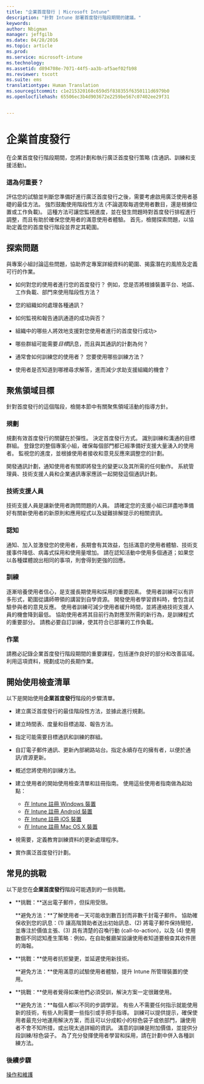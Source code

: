 ```yaml
---
title: "企業首度發行 | Microsoft Intune"
description: "針對 Intune 部署首度發行階段期間的建議。"
keywords: 
author: Nbigman
manager: jeffgilb
ms.date: 04/28/2016
ms.topic: article
ms.prod: 
ms.service: microsoft-intune
ms.technology: 
ms.assetid: d894708e-7071-44f5-aa3b-af5aef02fb98
ms.reviewer: tscott
ms.suite: ems
translationtype: Human Translation
ms.sourcegitcommit: c1e215320168c659d5f838355f6350111d6979b0
ms.openlocfilehash: 65506ec3b4d903672e2259be567c07402ee29f31


---
```


# 企業首度發行
在企業首度發行階段期間，您將計劃和執行廣泛首度發行策略 (含通訊、訓練和支援活動)。

### 這為何重要？
評估您的試驗並判斷您準備好進行廣泛首度發行之後，需要考慮啟用廣泛使用者基礎的最佳方法。 強烈鼓勵使用階段性方法 (不論選取每週使用者數目，還是根據位置或工作負載)。 這種方法可讓您監視進度，並在發生問題時對首度發行排程進行調整，而且有助於確保您使用者的滿意使用者體驗。
首先，檢閱探索問題，以協助定義您的首度發行階段並界定其範圍。

## 探索問題
與專案小組討論這些問題，協助界定專案詳細資料的範圍、揭露潛在的風險及定義可行的作業。

-   如何對您的使用者進行您的首度發行？ 例如，您是否將根據裝置平台、地區、工作負載、部門來使用階段性方法？

-   您的組織如何處理各種通訊？

-   如何監視和報告通訊通道的成功與否？

-   組織中的哪些人將效地支援對您使用者進行的首度發行成功>

-   哪些群組可能需要*目標*訊息，而且與其通訊的計劃為何？

-   通常會如何訓練您的使用者？ 您要使用哪些訓練方法？

-   使用者是否知道到哪裡尋求解答，進而減少求助支援組織的機會？

## 聚焦領域目標
針對首度發行的這個階段，檢閱本節中有關聚焦領域活動的指導方針。

### 規劃
規劃有效首度發行的關鍵在於彈性。 決定首度發行方式。 識別訓練和溝通的目標群組。 登錄您的整個專案小組，確保每個部門都已經準備好支援大量湧入的使用者。
監視您的進度，並根據使用者接收和意見反應來調整您的計劃。

開發通訊計劃，通知使用者有關即將發生的變更以及其所需的任何動作。 系統管理員、技術支援人員和企業通訊專家應該一起開發這個通訊計劃。

### 技術支援人員
技術支援人員是讓新使用者詢問問題的人員。 請確定您的支援小組已詳盡地準備好有關新使用者的新原則和應用程式以及疑難排解提示的相關資訊。

### 認知
通知、加入並激發您的使用者，長期會有其效益，包括滿意的使用者體驗、技術支援事件降低、病毒式採用和使用量增加。 請在認知活動中使用多個通道；如果您以各種媒體說出相同的事項，則會得到更強的回應。

### 訓練
逐漸培養使用者信心，是支援長期使用和採用的重要因素。 使用者訓練可以有許多形式，範圍從講師帶領的講習到自學資源。 開發使用者學習資料時，會包含試驗參與者的意見反應。 使用者訓練可減少使用者緩升時間，並將連絡技術支援人員的機會降到最低。 協助使用者將其目前行為對應至所需的新行為，是訓練程式的重要部分。 請務必要自訂訓練，使其符合已部署的工作負載。

### 作業
請務必記錄企業首度發行階段期間的重要課程，包括運作良好的部分和改善區域。 利用這項資料，規劃成功的長期作業。

## 開始使用檢查清單
以下是開始使用**企業首度發行**階段的步驟清單。

-   建立廣泛首度發行的最佳階段性方法，並據此進行規劃。

-   建立時間表、度量和目標追蹤、報告方法。

-   指定可能需要目標通訊和訓練的群組。

-   自訂電子郵件通訊、更新內部網路站台。指定永續存在的擁有者，以便於通訊/資源更新。

-   概述您將使用的訓練方法。

-   建立使用者的開始使用檢查清單和註冊指南。
    使用這些使用者指南做為起始點：
    -  [在 Intune 註冊 Windows 裝置](/intune/enduser/enroll-your-device-in-intune-windows)
    -  [在 Intune 註冊 Android 裝置](/intune/enduser/enroll-your-device-in-intune-android)
    -  [在 Intune 註冊 iOS 裝置](/intune/enduser/enroll-your-device-in-intune-ios)
    -  [在 Intune 註冊 Mac OS X 裝置](/intune/enduser/enroll-your-device-in-intune-mac-os-x)

-   視需要，定義教育訓練資料的更新處理程序。

-   實作廣泛首度發行計劃。

## 常見的挑戰
以下是您在**企業首度發行**階段可能遇到的一些挑戰。

-   **挑戰：**送出電子郵件，但採用受限。

    **避免方法：**了解使用者一天可能收到數百封而非數千封電子郵件。 協助確保收到您的訊息：(1) 讓高階贊助者送出初始訊息、(2) 將電子郵件保持簡短，並專注於價值主張、(3) 具有清楚的召喚行動 (call-to-action)，以及 (4) 使用數個不同認知產生策略︰例如，在自助餐廳架設讓使用者知道要檢查其收件匣的海報。

-   **挑戰：**使用者抗拒變更，並延遲使用新技術。

    **避免方法：**使用滿意的試驗使用者體驗，提升 Intune 所管理裝置的使用。

-   **挑戰︰**使用者覺得如果他們必須受訓，解決方案一定很難使用。

    **避免方法：**每個人都以不同的步調學習。 有些人不需要任何指示就能使用新的技術，有些人則需要一些指引或手把手指導。 訓練可以提供提示，確保使用者最充分地運用解決方案，而且可以分成較小的棕色袋子或依部門，讓使用者不會不知所措，或出現太過詳細的資訊。 滿意的訓練是附加價值，並提供分段訓練/棕色袋子。 為了充分發揮使用者學習和採用，請在計劃中併入各種訓練方法。

### 後續步驟
[操作和維護](operations-and-maintenance.md)



<!--HONumber=Jul16_HO3-->


